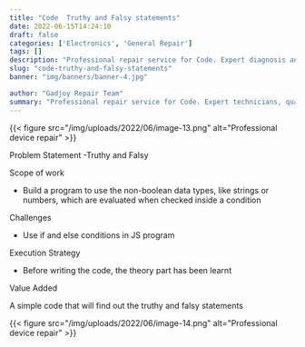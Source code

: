 ```yaml
---
title: "Code  Truthy and Falsy statements"
date: 2022-06-15T14:24:10
draft: false
categories: ['Electronics', 'General Repair']
tags: []
description: "Professional repair service for Code. Expert diagnosis and quality repairs in Bangalore."
slug: "code-truthy-and-falsy-statements"
banner: "img/banners/banner-4.jpg"

author: "Gadjoy Repair Team"
summary: "Professional repair service for Code. Expert technicians, quality parts, warranty included."
---
```


{{< figure src="/img/uploads/2022/06/image-13.png" alt="Professional device repair" >}}

Problem Statement -Truthy and Falsy

Scope of work

- Build a program to use the non-boolean data types, like strings or numbers, which are evaluated when checked inside a condition

Challenges

- Use if and else conditions in JS program

Execution Strategy

- Before writing the code, the theory part has been learnt

Value Added

A simple code that will find out the truthy and falsy statements

{{< figure src="/img/uploads/2022/06/image-14.png" alt="Professional device repair" >}}